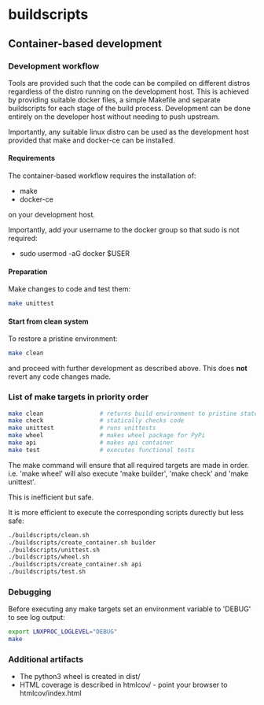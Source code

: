 # buildscripts

## Container-based development

### Development workflow

Tools are provided such that the code can be compiled on different distros regardless of the distro running
on the development host. This is achieved by providing suitable docker files, a simple Makefile and
separate buildscripts for each stage of the build process. Development can be done entirely on the developer host
without needing to push upstream.

Importantly, any suitable linux distro can be used as the development host provided that make and docker-ce
can be installed.


#### Requirements

The container-based workflow requires the installation of:

- make
- docker-ce

on your development host.

Importantly, add your username to the docker group so that sudo is not required:

- sudo usermod -aG docker $USER


#### Preparation

Make changes to code and test them:

```bash
make unittest
```

#### Start from clean system

To restore a pristine environment:

```bash
make clean
```

and proceed with further development as described above. This does **not** revert any code changes made.

### List of make targets in priority order

```bash
make clean                # returns build environment to pristine state - does **not** revert any code changes
make check                # statically checks code
make unittest             # runs unittests
make wheel                # makes wheel package for PyPi
make api                  # makes api container
make test                 # executes functional tests
```

The make command will ensure that all required targets are made in order. i.e. 'make wheel' will also execute
'make builder', 'make check' and 'make unittest'.

This is inefficient but safe. 

It is more efficient to execute the corresponding scripts durectly but less safe:

```bash
./buildscripts/clean.sh
./buildscripts/create_container.sh builder
./buildscripts/unittest.sh
./buildscripts/wheel.sh
./buildscripts/create_container.sh api
./buildscripts/test.sh
```

### Debugging

Before executing any make targets set an environment variable to 'DEBUG' to see log output:

```bash
export LNXPROC_LOGLEVEL="DEBUG"
make
```

### Additional artifacts

- The python3 wheel is created in dist/
- HTML coverage is described in htmlcov/ - point your browser to htmlcov/index.html


